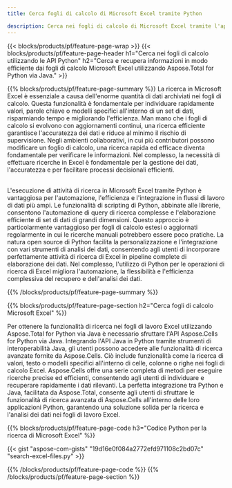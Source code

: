 ```yaml
---
title: Cerca fogli di calcolo di Microsoft Excel tramite Python 

description: Cerca nei fogli di calcolo di Microsoft Excel tramite l'applicazione Python. Cerca fogli di lavoro online tramite l'app.
---
```


{{< blocks/products/pf/feature-page-wrap >}}
{{< blocks/products/pf/feature-page-header h1="Cerca nei fogli di calcolo utilizzando le API Python" h2="Cerca e recupera informazioni in modo efficiente dai fogli di calcolo Microsoft Excel utilizzando Aspose.Total for Python via Java." >}}

{{% blocks/products/pf/feature-page-summary %}}
La ricerca in Microsoft Excel è essenziale a causa dell'enorme quantità di dati archiviati nei fogli di calcolo. Questa funzionalità è fondamentale per individuare rapidamente valori, parole chiave o modelli specifici all'interno di un set di dati, risparmiando tempo e migliorando l'efficienza. Man mano che i fogli di calcolo si evolvono con aggiornamenti continui, una ricerca efficiente garantisce l'accuratezza dei dati e riduce al minimo il rischio di supervisione. Negli ambienti collaborativi, in cui più contributori possono modificare un foglio di calcolo, una ricerca rapida ed efficace diventa fondamentale per verificare le informazioni. Nel complesso, la necessità di effettuare ricerche in Excel è fondamentale per la gestione dei dati, l'accuratezza e per facilitare processi decisionali efficienti.<br /><br />

L'esecuzione di attività di ricerca in Microsoft Excel tramite Python è vantaggiosa per l'automazione, l'efficienza e l'integrazione in flussi di lavoro di dati più ampi. Le funzionalità di scripting di Python, abbinate alle librerie, consentono l'automazione di query di ricerca complesse e l'elaborazione efficiente di set di dati di grandi dimensioni. Questo approccio è particolarmente vantaggioso per fogli di calcolo estesi o aggiornati regolarmente in cui le ricerche manuali potrebbero essere poco pratiche. La natura open source di Python facilita la personalizzazione e l'integrazione con vari strumenti di analisi dei dati, consentendo agli utenti di incorporare perfettamente attività di ricerca di Excel in pipeline complete di elaborazione dei dati. Nel complesso, l'utilizzo di Python per le operazioni di ricerca di Excel migliora l'automazione, la flessibilità e l'efficienza complessiva del recupero e dell'analisi dei dati.

{{% /blocks/products/pf/feature-page-summary  %}}

{{% blocks/products/pf/feature-page-section  h2="Cerca fogli di calcolo Microsoft Excel" %}}

Per ottenere la funzionalità di ricerca nei fogli di lavoro Excel utilizzando Aspose.Total for Python via Java è necessario sfruttare l'API Aspose.Cells for Python via Java. Integrando l'API Java in Python tramite strumenti di interoperabilità Java, gli utenti possono accedere alle funzionalità di ricerca avanzate fornite da Aspose.Cells. Ciò include funzionalità come la ricerca di valori, testo o modelli specifici all'interno di celle, colonne o righe nei fogli di calcolo Excel. Aspose.Cells offre una serie completa di metodi per eseguire ricerche precise ed efficienti, consentendo agli utenti di individuare e recuperare rapidamente i dati rilevanti. La perfetta integrazione tra Python e Java, facilitata da Aspose.Total, consente agli utenti di sfruttare le funzionalità di ricerca avanzata di Aspose.Cells all'interno delle loro applicazioni Python, garantendo una soluzione solida per la ricerca e l'analisi dei dati nei fogli di lavoro Excel.

{{% blocks/products/pf/feature-page-code h3="Codice Python per la ricerca di Microsoft Excel" %}}

{{< gist "aspose-com-gists" "19d16e0f084a2772efd971108c2bd07c" "search-excel-files.py" >}}

{{% /blocks/products/pf/feature-page-code  %}}
{{% /blocks/products/pf/feature-page-section %}}